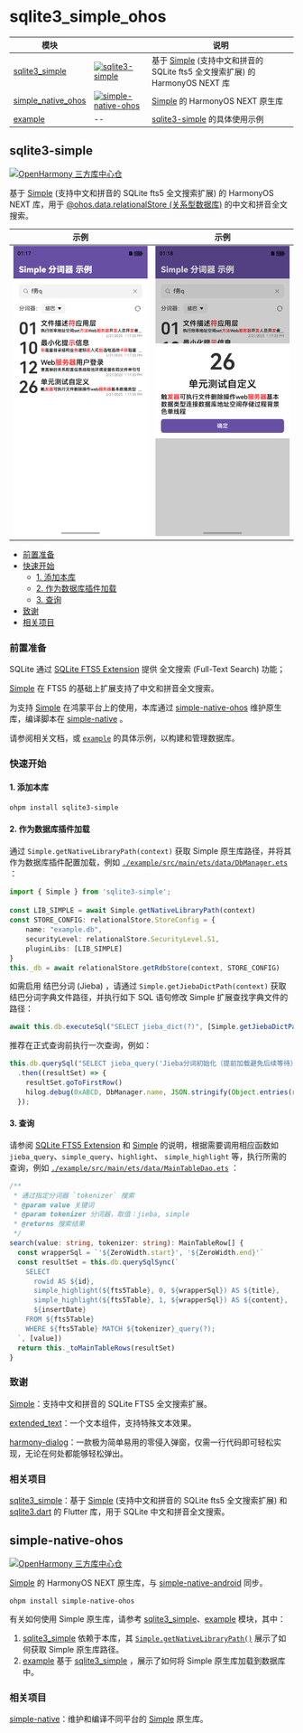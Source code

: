 # sqlite3_simple_ohos

| 模块                                         |                                                                                                                                                                                             | 说明                                                                                                 |
|--------------------------------------------|---------------------------------------------------------------------------------------------------------------------------------------------------------------------------------------------|----------------------------------------------------------------------------------------------------|
| [sqlite3_simple](./sqlite3_simple)         | [![sqlite3-simple](https://img.shields.io/badge/v1.0.0-007ec6?label=sqlite3-simple&style=for-the-badge&logo=harmonyos)](https://ohpm.openharmony.cn/#/cn/detail/sqlite3-simple)             | 基于 [Simple](https://github.com/wangfenjin/simple) (支持中文和拼音的 SQLite fts5 全文搜索扩展) 的 HarmonyOS NEXT 库 | |
| [simple_native_ohos](./simple_native_ohos) | [![simple-native-ohos](https://img.shields.io/badge/v1.0.2-007ec6?label=simple-native-ohos&style=for-the-badge&logo=harmonyos)](https://ohpm.openharmony.cn/#/cn/detail/simple-native-ohos) | [Simple](https://github.com/wangfenjin/simple) 的 HarmonyOS NEXT 原生库                                |
| [example](./example)                       | --                                                                                                                                                                                          | [sqlite3-simple](./sqlite3_simple) 的具体使用示例                                                         |

<!-- HEADER -->

## sqlite3-simple

[![OpenHarmony 三方库中心仓](https://img.shields.io/badge/v1.0.0-007ec6?label=OpenHarmony%20%E4%B8%89%E6%96%B9%E5%BA%93%E4%B8%AD%E5%BF%83%E4%BB%93&style=for-the-badge&logo=harmonyos)](https://ohpm.openharmony.cn/#/cn/detail/sqlite3-simple)

基于 [Simple](https://github.com/wangfenjin/simple) (支持中文和拼音的 SQLite fts5 全文搜索扩展) 的 HarmonyOS NEXT 库，用于 [@ohos.data.relationalStore (关系型数据库)](https://developer.huawei.com/consumer/cn/doc/harmonyos-references-V5/js-apis-data-relationalstore-V5?catalogVersion=V5) 的中文和拼音全文搜索。

| 示例                                        | 示例                                        |
|-------------------------------------------|-------------------------------------------|
| ![1.png](./sqlite3_simple/example/1.png) | ![2.png](./sqlite3_simple/example/2.png) |

- [前置准备](#前置准备)
- [快速开始](#快速开始)
  - [1. 添加本库](#1-添加本库)
  - [2. 作为数据库插件加载](#2-作为数据库插件加载)
  - [3. 查询](#3-查询)
- [致谢](#致谢)
- [相关项目](#相关项目)

### 前置准备

SQLite 通过 [SQLite FTS5 Extension](https://sqlite.org/fts5.html) 提供 全文搜索 (Full-Text Search) 功能；

[Simple](https://github.com/wangfenjin/simple) 在 FTS5 的基础上扩展支持了中文和拼音全文搜索。

为支持 [Simple](https://github.com/wangfenjin/simple) 在鸿蒙平台上的使用，本库通过 [simple-native-ohos](./simple_native_ohos) 维护原生库，编译脚本在 [simple-native](https://github.com/SageMik/sqlite3_simple/tree/simple-native) 。

请参阅相关文档，或 [`example`](./example) 的具体示例，以构建和管理数据库。

### 快速开始

#### 1. 添加本库

```shell
ohpm install sqlite3-simple
```

#### 2. 作为数据库插件加载

通过 `Simple.getNativeLibraryPath(context)` 获取 Simple 原生库路径，并将其作为数据库插件配置加载，例如 [`./example/src/main/ets/data/DbManager.ets`](./example/src/main/ets/data/DbManager.ets) ：

```typescript
import { Simple } from 'sqlite3-simple';

const LIB_SIMPLE = await Simple.getNativeLibraryPath(context)
const STORE_CONFIG: relationalStore.StoreConfig = {
    name: "example.db",
    securityLevel: relationalStore.SecurityLevel.S1,
    pluginLibs: [LIB_SIMPLE]
}
this._db = await relationalStore.getRdbStore(context, STORE_CONFIG)
```

如需启用 结巴分词 (Jieba) ，请通过 `Simple.getJiebaDictPath(context)` 获取结巴分词字典文件路径，并执行如下 SQL 语句修改 Simple 扩展查找字典文件的路径：

```typescript
await this.db.executeSql("SELECT jieba_dict(?)", [Simple.getJiebaDictPath(context)])
```

推荐在正式查询前执行一次查询，例如：

```typescript
this.db.querySql("SELECT jieba_query('Jieba分词初始化（提前加载避免后续等待）')")
  .then((resultSet) => {
    resultSet.goToFirstRow()
    hilog.debug(0xABCD, DbManager.name, JSON.stringify(Object.entries(resultSet.getRow())))
  });
```

#### 3. 查询

请参阅 [SQLite FTS5 Extension](https://sqlite.org/fts5.html) 和 [Simple](https://github.com/wangfenjin/simple) 的说明，根据需要调用相应函数如 `jieba_query`、`simple_query`、`highlight`、  `simple_highlight` 等，执行所需的查询，例如 [`./example/src/main/ets/data/MainTableDao.ets`](./example/src/main/ets/data/MainTableDao.ets) ：

```typescript
/**
 * 通过指定分词器 `tokenizer` 搜索
 * @param value 关键词
 * @param tokenizer 分词器，取值：jieba, simple
 * @returns 搜索结果
 */
search(value: string, tokenizer: string): MainTableRow[] {
  const wrapperSql = `'${ZeroWidth.start}', '${ZeroWidth.end}'`
  const resultSet = this.db.querySqlSync(`
    SELECT
      rowid AS ${id},
      simple_highlight(${fts5Table}, 0, ${wrapperSql}) AS ${title},
      simple_highlight(${fts5Table}, 1, ${wrapperSql}) AS ${content},
      ${insertDate}
    FROM ${fts5Table}
    WHERE ${fts5Table} MATCH ${tokenizer}_query(?);
  `, [value])
  return this._toMainTableRows(resultSet)
}
```

### 致谢

[Simple](https://github.com/wangfenjin/simple)：支持中文和拼音的 SQLite FTS5 全文搜索扩展。

[extended_text](https://github.com/HarmonyCandies/extended_text)：一个文本组件，支持特殊文本效果。

[harmony-dialog](https://gitee.com/tongyuyan/harmony-utils/tree/master/harmony_dialog)：一款极为简单易用的零侵入弹窗，仅需一行代码即可轻松实现，无论在何处都能够轻松弹出。

### 相关项目

[sqlite3_simple](https://github.com/SageMik/sqlite3_simple)：基于 [Simple](https://github.com/wangfenjin/simple) (支持中文和拼音的 SQLite fts5 全文搜索扩展) 和 [sqlite3.dart](https://github.com/simolus3/sqlite3.dart) 的 Flutter 库，用于 SQLite 中文和拼音全文搜索。

## simple-native-ohos

[![OpenHarmony 三方库中心仓](https://img.shields.io/badge/v1.0.3-007ec6?label=OpenHarmony%20%E4%B8%89%E6%96%B9%E5%BA%93%E4%B8%AD%E5%BF%83%E4%BB%93&style=for-the-badge&logo=harmonyos)](https://ohpm.openharmony.cn/#/cn/detail/simple-native-ohos)

[Simple](https://github.com/wangfenjin/simple) 的 HarmonyOS NEXT 原生库，与 [simple-native-android](https://github.com/SageMik/simple-native-android) 同步。

```shell
ohpm install simple-native-ohos
```

有关如何使用 Simple 原生库，请参考 [sqlite3_simple](./sqlite3_simple)、[example](./example) 模块，其中：

1. [sqlite3_simple](./sqlite3_simple) 依赖于本库，其 [`Simple.getNativeLibraryPath()`](./sqlite3_simple/src/main/ets/Simple.ets) 展示了如何获取 Simple 原生库路径。
2. [example](./example) 基于 [sqlite3_simple](./sqlite3_simple) ，展示了如何将 Simple 原生库加载到数据库中。

### 相关项目

[simple-native](https://github.com/SageMik/sqlite3_simple/tree/simple-native)：维护和编译不同平台的 [Simple](https://github.com/wangfenjin/simple) 原生库。